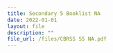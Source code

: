 ```yaml
---
title: Secondary 5 Booklist NA
date: 2022-01-01
layout: file
description: ""
file_url: /files/CBRSS S5 NA.pdf
---
```

